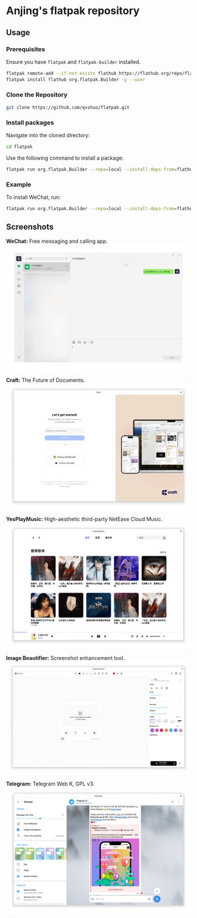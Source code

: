 # Anjing's flatpak repository

## Usage

### Prerequisites

Ensure you have `flatpak` and `flatpak-builder` installed.

```sh
flatpak remote-add --if-not-exists flathub https://flathub.org/repo/flathub.flatpakrepo --user
flatpak install flathub org.flatpak.Builder -y --user
```

### Clone the Repository

```sh
git clone https://github.com/qvshuo/flatpak.git
```

### Install packages

Navigate into the cloned directory:

```sh
cd flatpak
```

Use the following command to install a package:

```sh
flatpak run org.flatpak.Builder --repo=local --install-deps-from=flathub --force-clean --user --install build /path/to/package.yml
```

### Example

To install WeChat, run:

```sh
flatpak run org.flatpak.Builder --repo=local --install-deps-from=flathub --force-clean --user --install build ./com.tencent.wechat/com.tencent.wechat.yml
```

## Screenshots

**WeChat:** Free messaging and calling app.
![WeChat](https://raw.githubusercontent.com/qvshuo/flatpak/refs/heads/main/screenshots/screenshots_com.tencent.wechat.png)

**Craft:** The Future of Documents.
![Craft Docs](https://raw.githubusercontent.com/qvshuo/flatpak/refs/heads/main/screenshots/screenshots_do.craft.docs.png)

**YesPlayMusic:** High-aesthetic third-party NetEase Cloud Music.
![YesPlayMusic](https://raw.githubusercontent.com/qvshuo/flatpak/refs/heads/main/screenshots/screenshots_io.github.anjing.yesplaymusic.png)

**Image Beautifier:** Screenshot enhancement tool.
![Image Beautifier](https://raw.githubusercontent.com/qvshuo/flatpak/refs/heads/main/screenshots/screenshots_io.github.ch563.image_beautifier.png)

**Telegram:** Telegram Web K, GPL v3.
![Telegram](https://raw.githubusercontent.com/qvshuo/flatpak/refs/heads/main/screenshots/screenshots_io.github.morethanwords.telegram.png)
  
